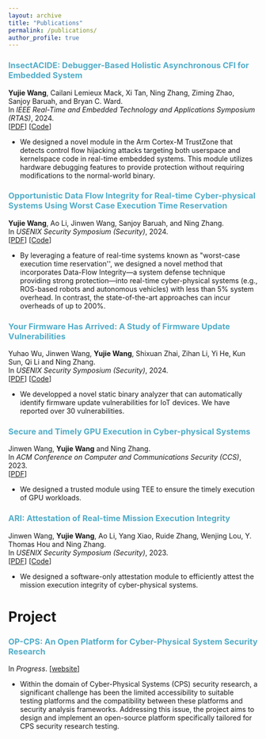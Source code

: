 ```yaml
---
layout: archive
title: "Publications"
permalink: /publications/
author_profile: true
---
```



### <span style="color:#52ADC8">InsectACIDE: Debugger-Based Holistic Asynchronous CFI for Embedded System</span>
<b>Yujie Wang</b>, Cailani Lemieux Mack, Xi Tan, Ning Zhang, Ziming Zhao, Sanjoy Baruah, and Bryan C. Ward.\
In *IEEE Real-Time and Embedded Technology and Applications Symposium (RTAS)*, 2024.\
[[PDF]()] [[Code](https://insectacide.github.io/)]

- We designed a novel module in the Arm Cortex-M TrustZone that detects control flow hijacking attacks targeting both userspace and kernelspace code in real-time embedded systems. This module utilizes hardware debugging features to provide protection without requiring modifications to the normal-world binary.

### <span style="color:#52ADC8">Opportunistic Data Flow Integrity for Real-time Cyber-physical Systems Using Worst Case Execution Time Reservation</span>
<b>Yujie Wang</b>, Ao Li, Jinwen Wang, Sanjoy Baruah, and Ning Zhang.\
In *USENIX Security Symposium (Security)*, 2024.\
[[PDF](https://www.usenix.org/conference/usenixsecurity24/presentation/wang-yujie)] [[Code](https://github.com/WUSTL-CSPL/OP-DFI/)]

- By leveraging a feature of real-time systems known as "worst-case execution time reservation'', we  designed a novel method that incorporates Data-Flow Integrity—a system defense technique providing strong  protection—into real-time cyber-physical systems (e.g., ROS-based robots and autonomous vehicles) with less than 5% system overhead. In contrast, the state-of-the-art approaches can incur overheads of up to 200%.

### <span style="color:#52ADC8">Your Firmware Has Arrived: A Study of Firmware Update Vulnerabilities</span>
Yuhao Wu, Jinwen Wang, <b>Yujie Wang</b>, Shixuan Zhai, Zihan Li, Yi He, Kun Sun, Qi Li and Ning Zhang.\
In *USENIX Security Symposium (Security)*, 2024.\
[[PDF](https://www.usenix.org/conference/usenixsecurity24/presentation/wu-yuhao)] [[Code](https://github.com/WUSTL-CSPL/ChkUp)]

- We developped a novel static binary analyzer that can automatically identify firmware update vulnerabilities for IoT devices. We have reported over 30 vulnerabilities.

### <span style="color:#52ADC8">Secure and Timely GPU Execution in Cyber-physical Systems</span>
Jinwen Wang, <b>Yujie Wang</b> and Ning Zhang.\
In *ACM Conference on Computer and Communications Security (CCS)*, 2023.\
[[PDF](https://dl.acm.org/doi/pdf/10.1145/3576915.3623197)] 

- We designed a trusted module using TEE to ensure the timely execution of GPU workloads.

### <span style="color:#52ADC8">ARI: Attestation of Real-time Mission Execution Integrity</span>
Jinwen Wang, <b>Yujie Wang</b>, Ao Li, Yang Xiao, Ruide Zhang, Wenjing Lou, Y. Thomas Hou and Ning Zhang.\
In *USENIX Security Symposium (Security)*, 2023.\
[[PDF](https://www.usenix.org/system/files/sec23fall-prepub-482-wang-jinwen.pdf)] [[Code](https://github.com/WUSTL-CSPL/ARI)]

- We designed a software-only attestation module to efficiently attest the mission execution integrity of cyber-physical systems.



Project
======
### <span style="color:#52ADC8">OP-CPS: An Open Platform for Cyber-Physical System Security Research</span>
<!-- Jinwen Wang, <b>Yujie Wang</b>, Ao Li, Yang Xiao, Ruide Zhang, Wenjing Lou, Y. Thomas Hou and Ning Zhang.\ -->
In *Progress*.
[[website](https://cybersecurity.seas.wustl.edu/projects/opcps.html)] 

- Within the domain of Cyber-Physical Systems (CPS) security research, a significant challenge has been the limited accessibility to suitable testing platforms and the compatibility between these platforms and security analysis frameworks. Addressing this issue, the project aims to design and implement an open-source platform specifically tailored for CPS security research testing.

